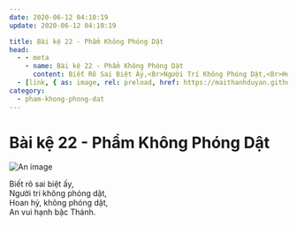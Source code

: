 ```yaml
---
date: 2020-06-12 04:10:19
update: 2020-06-12 04:10:19

title: Bài kệ 22 - Phẩm Không Phóng Dật
head:
  - - meta
    - name: Bài kệ 22 - Phẩm Không Phóng Dật
      content: Biết Rõ Sai Biệt Ấy,<Br>Người Trí Không Phóng Dật,<Br>Hoan Hỷ, Không Phóng Dật,<Br>An Vui Hạnh Bậc Thánh.<Br>
  - [link, { as: image, rel: preload, href: https://maithanhduyan.github.io/kinh-phap-cu/img/pham-khong-phong-dat/pham-khong-phong-dat-022.jpg }]
category:
  - pham-khong-phong-dat
---
```


# Bài kệ 22 - Phẩm Không Phóng Dật

![An image](/img/pham-khong-phong-dat/pham-khong-phong-dat-022.jpg)

Biết rõ sai biệt ấy,<br>Người trí không phóng dật,<br>Hoan hỷ, không phóng dật,<br>An vui hạnh bậc Thánh.<br>

